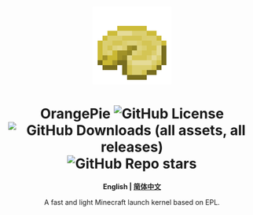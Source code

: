 <div align=center>

![Logo](./assets/logo.png)

# OrangePie ![GitHub License](https://img.shields.io/github/license/Hill23333/OrangePie) ![GitHub Downloads (all assets, all releases)](https://img.shields.io/github/downloads/Hill23333/OrangePie/total) ![GitHub Repo stars](https://img.shields.io/github/stars/Hill23333/OrangePie)

**English | [简体中文](./README_cn.md)**

A fast and light Minecraft launch kernel based on EPL.

</div>
